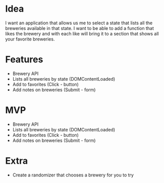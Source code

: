 # Idea
 I want an application that allows us me to select a state that lists all the breweries available in that state. I want to be able to add a function that likes the brewery and with each like will bring it to a section that shows all your favorite breweries.

# Features
* Brewery API
* Lists all breweries by state (DOMContentLoaded)
* Add to favorites (Click - button)
* Add notes on breweries (Submit - form)

# MVP 
* Brewery API
* Lists all breweries by state (DOMContentLoaded)
* Add to favorites (Click - button)
* Add notes on breweries (Submit - form)


# Extra
* Create a randomizer that chooses a brewery for you to try
